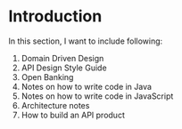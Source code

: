 # Introduction

In this section, I want to include following:

1. Domain Driven Design
2. API Design Style Guide
3. Open Banking
4. Notes on how to write code in Java
5. Notes on how to write code in JavaScript
6. Architecture notes
7. How to build an API product

<demo-1/>
<OtherComponent/>
<Foo-Bar/>
